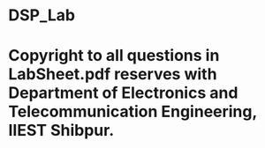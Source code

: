 # DSP_Lab
# Copyright to all questions in LabSheet.pdf reserves with Department of Electronics and Telecommunication Engineering, IIEST Shibpur.
